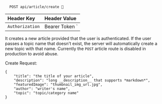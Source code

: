 ```http
  POST api/article/create 🔐
```

| Header Key      | Header Value               |
|:----------------|:---------------------------|
| `Authorization` | Bearer Token <User Token>` |

It creates a new article provided that the user is authenticated. If the user passes a topic name that doesn't exist, the server will automatically create a new topic with that name.
Currently the `POST` article route is disabled in production to avoid abuse.

Create Request:
```
{
    "title": "the title of your article",
    "description": "long __description__ that supports *markdown*",
    "featuredImage": "thumbnail_img_url.jpg",
    "author": "writer's name",
    "topic": "topic/category name"
}
```